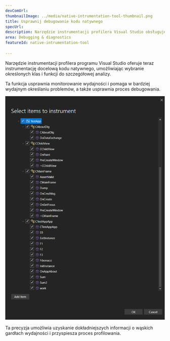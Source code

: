 ```yaml
---
devComUrl: 
thumbnailImage: ../media/native-intrumentation-tool-thumbnail.png
title: Usprawnij debugowanie kodu natywnego
specUrl: 
description: Narzędzie instrumentacji profilera Visual Studio obsługuje teraz instrumentację docelową kodu natywnego.
area: Debugging & diagnostics
featureId: native-intrumentation-tool

---
```



Narzędzie instrumentacji profilera programu Visual Studio oferuje teraz instrumentację docelową kodu natywnego, umożliwiając wybranie określonych klas i funkcji do szczegółowej analizy.

Ta funkcja usprawnia monitorowanie wydajności i pomaga w bardziej wydajnym określaniu problemów, a także usprawnia proces debugowania.

![Natywne narzędzie instrumentacji](../media/native-intrumentation-tool.png)

Ta precyzja umożliwia uzyskanie dokładniejszych informacji o wąskich gardłach wydajności i przyspiesza proces profilowania.
